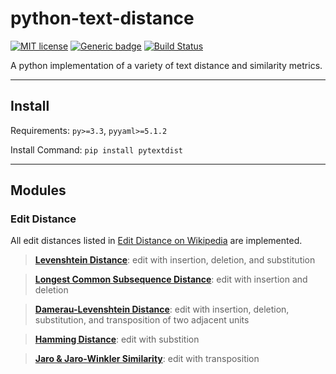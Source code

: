 # python-text-distance

[![MIT license](https://img.shields.io/badge/License-MIT-blue.svg)](https://lbesson.mit-license.org/) 
[![Generic badge](https://img.shields.io/badge/pypi%20package-0.1.2-blue.svg)](https://pypi.org/project/pytextdist/)
[![Build Status](https://travis-ci.com/ywu94/python-text-distance.svg?branch=master)](https://travis-ci.com/ywu94/python-text-distance)

A python implementation of a variety of text distance and similarity metrics.

---

## Install

Requirements: `py>=3.3`, `pyyaml>=5.1.2`

Install Command: `pip install pytextdist`

---

## Modules

### Edit Distance

All edit distances listed in [Edit Distance on Wikipedia](https://en.wikipedia.org/wiki/Edit_distance) are implemented.

> **[Levenshtein Distance](https://en.wikipedia.org/wiki/Levenshtein_distance)**: edit with insertion, deletion, and substitution

> **[Longest Common Subsequence Distance](https://en.wikipedia.org/wiki/Longest_common_subsequence_problem)**: edit with insertion and deletion 

> **[Damerau-Levenshtein Distance](https://en.wikipedia.org/wiki/Damerau%E2%80%93Levenshtein_distance)**: edit with insertion, deletion, substitution, and transposition of two adjacent units

> **[Hamming Distance](https://en.wikipedia.org/wiki/Hamming_distance)**: edit with substition

> **[Jaro & Jaro-Winkler Similarity](https://en.wikipedia.org/wiki/Jaro%E2%80%93Winkler_distance)**: edit with transposition

